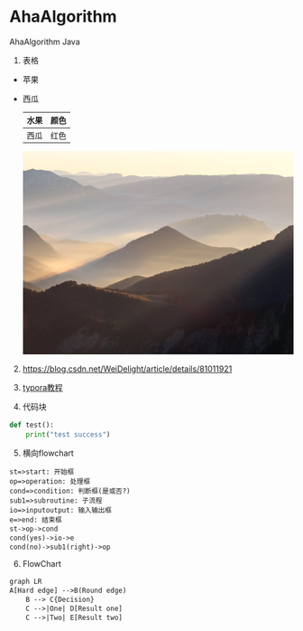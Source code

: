 # AhaAlgorithm
AhaAlgorithm Java



1. 表格

+ 苹果

+ 西瓜

  | 水果 | 颜色 |
  | ---- | ---- |
  | 西瓜 | 红色 |

  ![图片1](.\图片1.jpg)

  

2. <https://blog.csdn.net/WeiDelight/article/details/81011921>

3. [typora教程](<https://blog.csdn.net/WeiDelight/article/details/81011921>)

4. 代码块

```python
def test():
	print("test success")
```

5. 横向flowchart

```flow
st=>start: 开始框
op=>operation: 处理框
cond=>condition: 判断框(是或否?)
sub1=>subroutine: 子流程
io=>inputoutput: 输入输出框
e=>end: 结束框
st->op->cond
cond(yes)->io->e
cond(no)->sub1(right)->op
```

6. FlowChart

```mermaid
graph LR
A[Hard edge] -->B(Round edge)
    B --> C{Decision}
    C -->|One| D[Result one]
    C -->|Two| E[Result two]
```



